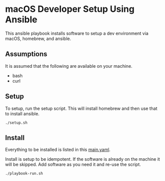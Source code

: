 # macOS Developer Setup Using Ansible

This ansible playbook installs software to setup a dev environment via macOS, homebrew, and ansible.

## Assumptions

It is assumed that the following are available on your machine.

* bash
* curl

## Setup

To setup, run the setup script. This will install homebrew and then use that to install ansible.

```shell script
./setup.sh
```

## Install

Everything to be installed is listed in this [main.yaml](roles/development/tasks/main.yml).

Install is setup to be idempotent. If the software is already on the machine it will be skipped. Add software as you need it and re-use the script.

```shell script
./playbook-run.sh
```
